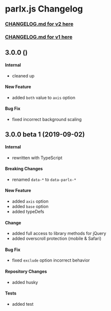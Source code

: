 # parlx.js Changelog

### [CHANGELOG.md for v2 here](https://github.com/parlx-js/parlx.js/blob/v2/CHANGELOG.md)

### [CHANGELOG.md for v1 here](https://github.com/parlx-js/parlx.js/blob/v1/CHANGELOG.md)

## 3.0.0 ()

#### Internal

- cleaned up

#### New Feature

- added `both` value to `axis` option

#### Bug Fix

- fixed incorrect background scaling

## 3.0.0 beta 1 (2019-09-02)

#### Internal

- rewritten with TypeScript

#### Breaking Changes

- renamed `data-*` to `data-parlx-*`

#### New Feature

- added `axis` option
- added `base` option
- added typeDefs

#### Change

- added full access to library methods for jQuery
- added overscroll protection (mobile & Safari)

#### Bug Fix

- fixed `exclude` option incorrect behavior

#### Repository Changes

- added husky

#### Tests

- added test
